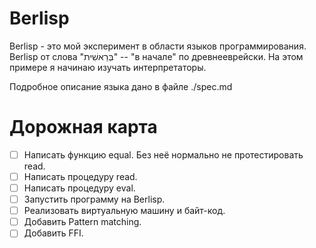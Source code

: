 # Berlisp
Berlisp - это мой эксперимент в области языков программирования. Berlisp от слова "בְּרֵאשִׁית" -- "в начале" по древнееврейски.
На этом примере я начинаю изучать интерпретаторы.

Подробное описание языка дано в файле ./spec.md

# Дорожная карта
- [ ] Написать функцию equal. Без неё нормально не протестировать read.
- [ ] Написать процедуру read.
- [ ] Написать процедуру eval.
- [ ] Запустить программу на Berlisp.
- [ ] Реализовать виртуальную машину и байт-код.
- [ ] Добавить Pattern matching.
- [ ] Добавить FFI.

